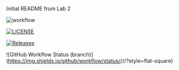 Initial README from Lab 2

![workflow](https://github.com/sd-napier/devops/actions/workflows/main.yml/badge.svg)

[![LICENSE](https://img.shields.io/github/license/sd-napier/devops.svg?style=flat-square)](https://github.com/sd-napier/devops/blob/master/LICENSE)

[![Releases](https://img.shields.io/github/release/sd-napier/devops/all.svg?style=flat-square)](https://github.com/sd-napier/devops/releases)

![GitHub Workflow Status (branch)](https://img.shields.io/github/workflow/status/<username>/<repository>/<action name taken from main.yml>/<branch>?style=flat-square)
